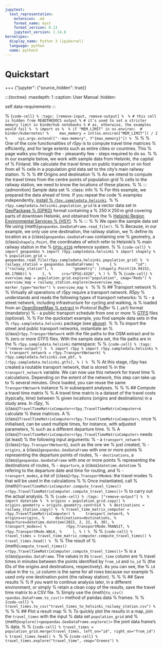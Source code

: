 ```yaml
---
jupytext:
  text_representation:
    extension: .md
    format_name: myst
    format_version: 0.13
    jupytext_version: 1.14.6
kernelspec:
  display_name: Python 3 (ipykernel)
  language: python
  name: python3
---
```



# Quickstart


+++ {"jupyter": {"source_hidden": true}}

:::{toctree}
:maxdepth: 1
:caption: User Manual
:hidden:

self
data-requirements
:::


% ```{code-cell}
% :tags: [remove-input, remove-output]
% 
% # this cell is hidden from READTHEDOCS output
% # it’s used to set a stricter memory limit in binderhub notebooks
% # as, otherwise, the examples would fail
% 
% import os
% 
% if "MEM_LIMIT" in os.environ:  # binder/kubernetes!
%     max_memory = int(os.environ["MEM_LIMIT"]) / 2
%     sys.argv.extend(["--max-memory", f"{max_memory}"])
% ```
% 
% 
% One of the core functionalities of *r5py* is to compute travel time matrices
% efficiently, and for large extents such as entire cities or countries. This
% page walks you through the - pleasantly few - steps required to do so.
% 
% In our example below, we work with sample data from Helsinki, the capital of
% Finland.  We calculate the travel times on public transport or on foot from all
% cells in a population grid data set to the city’s main railway station.
% 
% 
% ## Origins and destination
% 
% As we intend to compute the travel times from the centre points of population grid
% cells to the railway station, we need to know the locations of these places.
% 
% :::{admonition} Sample data set
% :class: info
% 
% For this example, we prepared the data ahead of time. If you repeat the code
% examples independently, [install
% `r5py.sampledata.helsinki`](../installation/installation.md#sample-data-sets).
% 
% `r5py.sampledata.helsinki.population_grid` is a vector data set in [GeoPackage
% (GPKG)](http://www.opengeospatial.org/standards/geopackage) format containing a
% 250 ⨉ 250 m grid covering parts of downtown Helsinki, and obtained from the
% [Helsinki Region Environmental Services
% (HSY)](https://hri.fi/data/en_GB/dataset/vaestotietoruudukko).
% 
% :::
% 
% We open the sample data set file using {meth}`geopandas.GeoDataFrame.read_file()`.
% 
% Because, in our example, we only use one destination, the railway station, we
% define its location as a {class}`geopandas.GeoDataFrame` containing one
% geometry, a {class}`shapely.Point`, the coordinates of which refer to Helsinki’s
% main railway station in the
% [`EPSG:4326`](https://spatialreference.org/ref/epsg/4326/) reference system.
% 
% ```{code-cell}
% import geopandas
% import r5py.sampledata.helsinki
% import shapely
% 
% population_grid = geopandas.read_file(r5py.sampledata.helsinki.population_grid)
% 
% railway_station = geopandas.GeoDataFrame(
%     {
%         "id": ["railway_station"],
%         "geometry": [shapely.Point(24.94152, 60.17066)]
%     },
%     crs="EPSG:4326",
% )
% ```
% 
% ```{code-cell}
% overview_map = population_grid.explore("population", cmap="Reds")
% overview_map = railway_station.explore(m=overview_map, marker_type="marker")
% overview_map
% ```
% 
% 
% ## Transport network
% 
% Virtually all operations of *r5py* require a transport network. *R5py*
% understands and reads the following types of transport networks:
% 
% - a street network, including infrastructure for cycling and walking, is
%   loaded from an [OpenStreetMap
%   extract](https://wiki.openstreetmap.org/wiki/Extracts) in *Protocol Buffer*
%   (`.pbf`) format (mandatory)
% - a public transport schedule from one or more
%   [GTFS](https://en.wikipedia.org/wiki/GTFS) files (optional).
% 
% For the quickstart example, you find sample data sets in the
% `r5py.sampledata.helsinki` package (see [above](#origins-and-destination)).
% 
% To import the street and public transport networks, instantiate an
% {class}`r5py.TransportNetwork` with the file paths to the OSM extract and to
% zero or more GTFS files. With the sample data set, the file paths are in the
% `r5py.sampledata.helsinki` namespace:
% 
% ```{code-cell}
% :tags: ["remove-output"]
% 
% import r5py
% import r5py.sampledata.helsinki
% 
% transport_network = r5py.TransportNetwork(
%     r5py.sampledata.helsinki.osm_pbf,
%     [r5py.sampledata.helsinki.gtfs],
% )
% ```
% 
% At this stage, *r5py* has created a routable transport network, that is stored
% in the `transport_network` variable. We can now use this network for travel time
% calculations. Depending on the extent of the network, this step can take up to
% several minutes. Once loaded, you can reuse the same `TransportNetwork` instance
% in subsequent analyses.
% 
% 
% ## Compute a travel time matrix
% 
% A travel time matrix is a dataset of the travel costs (typically, time) between
% given locations (origins and destinations) in a study area.  In *r5py*,
% {class}`TravelTimeMatrixComputer<r5py.TravelTimeMatrixComputer>`s calculate
% these matrices. A
% {class}`TravelTimeMatrixComputer<r5py.TravelTimeMatrixComputer>`, once
% initialised, can be used multiple times, for instance, with adjusted parameters,
% such as a different departure time.
% 
% A {class}`TravelTimeMatrixComputer<r5py.TravelTimeMatrixComputer>` needs (at least)
% the following input arguments:
% - a `transport_network` ({class}`r5py.TransportNetwork`), such as the one we
%   just created,
% - `origins`, a {class}`geopandas.GeoDataFrame` with one or more points
%   representing the departure points of routes,
% - `destinations`, a {class}`geopandas.GeoDataFrame` with one or more points
%   representing the destinations of routes,
% - `departure`, a {class}`datetime.datetime`
%   refering to the departure date and time for routing, and
% - `transport_modes`, a list of {class}`r5py.TransportMode`s: the travel modes
%   that will be used in the calculations
% 
% Once instantiated, call
% {meth}`TravelTimeMatrixComputer.compute_travel_times()<r5py.TravelTimeMatrixComputer.compute_travel_times()>`
% to carry out the actual analysis.
% 
% ```{code-cell}
% :tags: ["remove-output"]
% 
% import datetime
% 
% origins = population_grid.copy()
% origins.geometry = origins.geometry.centroid
% 
% destinations = railway_station.copy()
% 
% travel_time_matrix_computer = r5py.TravelTimeMatrixComputer(
%     transport_network,
%     origins=origins,
%     destinations=destinations,
%     departure=datetime.datetime(2022, 2, 22, 8, 30),
%     transport_modes=[
%         r5py.TransportMode.TRANSIT,
%         r5py.TransportMode.WALK,
%     ],
% )
% ```
% 
% ```{code-cell}
% travel_times = travel_time_matrix_computer.compute_travel_times()
% travel_times.head()
% ```
% 
% The result of
% {meth}`compute_travel_times()<r5py.TravelTimeMatrixComputer.compute_travel_times()>`
% is a {class}`pandas.DataFrame`. The values in its `travel_time` column are
% travel times in minutes between the points identified by `from_id` and `to_id`
% (the IDs of the origins and destinations, respectively). As you can see, the
% `id` value in the `to_id` column is the same for all rows because our example
% used only one destination point (the railway station).
% 
% 
% ## Save results
% 
% If you want to continue analysis later, in a different environment, or simply
% retain a clean copy of the results, save the travel time matrix to a CSV file.
% Simply use the {meth}`to_csv()<pandas.DataFrame.to_csv()>` method of pandas data
% frames:
% 
% ```{code-cell}
% travel_times.to_csv("travel_times_to_helsinki_railway_station.csv")
% ```
% 
% 
% ## Plot a result map
% 
% To quickly plot the results in a map, *join* the `travel_times` with the input
% data set `population_grid` and
% {meth}`explore()<geopandas.GeoDataFrame.explore()>` the joint data frame’s
% data.
% 
% ```{code-cell}
% travel_times = population_grid.merge(travel_times, left_on="id", right_on="from_id")
% travel_times.head()
% ```
% 
% ```{code-cell}
% travel_times.explore("travel_time", cmap="Greens")
% ```
